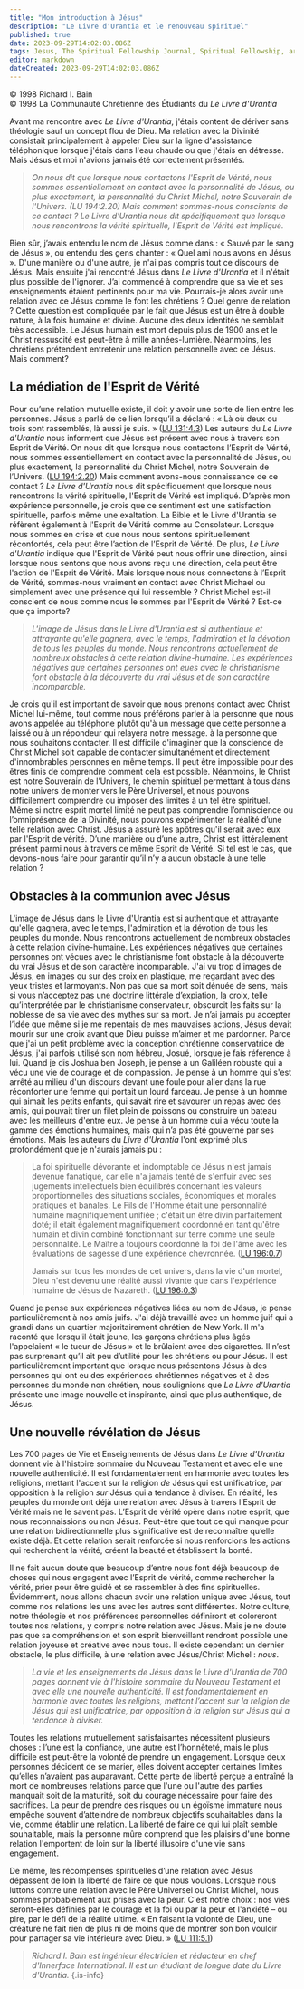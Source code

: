 ```yaml
---
title: "Mon introduction à Jésus"
description: "Le Livre d'Urantia et le renouveau spirituel"
published: true
date: 2023-09-29T14:02:03.086Z
tags: Jesus, The Spiritual Fellowship Journal, Spiritual Fellowship, article
editor: markdown
dateCreated: 2023-09-29T14:02:03.086Z
---
```



<p class="v-card v-sheet theme--light gray lighten-3 px-2">© 1998 Richard I. Bain<br>© 1998 La Communauté Chrétienne des Étudiants du <i>Le Livre d'Urantia</i ></p>


Avant ma rencontre avec _Le Livre d'Urantia_, j'étais content de dériver sans théologie sauf un concept flou de Dieu. Ma relation avec la Divinité consistait principalement à appeler Dieu sur la ligne d'assistance téléphonique lorsque j'étais dans l'eau chaude ou que j'étais en détresse. Mais Jésus et moi n'avions jamais été correctement présentés.

> _On nous dit que lorsque nous contactons l'Esprit de Vérité, nous sommes essentiellement en contact avec la personnalité de Jésus, ou plus exactement, la personnalité du Christ Michel, notre Souverain de l'Univers. (LU 194:2.20) Mais comment sommes-nous conscients de ce contact ? _Le Livre d'Urantia_ nous dit spécifiquement que lorsque nous rencontrons la vérité spirituelle, l'Esprit de Vérité est impliqué._

Bien sûr, j’avais entendu le nom de Jésus comme dans : « Sauvé par le sang de Jésus », ou entendu des gens chanter : « Quel ami nous avons en Jésus ». D'une manière ou d'une autre, je n'ai pas compris tout ce discours de Jésus. Mais ensuite j'ai rencontré Jésus dans _Le Livre d'Urantia_ et il n'était plus possible de l'ignorer. J’ai commencé à comprendre que sa vie et ses enseignements étaient pertinents pour ma vie. Pourrais-je alors avoir une relation avec ce Jésus comme le font les chrétiens ? Quel genre de relation ? Cette question est compliquée par le fait que Jésus est un être à double nature, à la fois humaine et divine. Aucune des deux identités ne semblait très accessible. Le Jésus humain est mort depuis plus de 1900 ans et le Christ ressuscité est peut-être à mille années-lumière. Néanmoins, les chrétiens prétendent entretenir une relation personnelle avec ce Jésus. Mais comment?

## La médiation de l'Esprit de Vérité

Pour qu’une relation mutuelle existe, il doit y avoir une sorte de lien entre les personnes. Jésus a parlé de ce lien lorsqu’il a déclaré : « Là où deux ou trois sont rassemblés, là aussi je suis. » ([LU 131:4.3](/fr/The_Urantia_Book/131#p4_3)) Les auteurs du _Le Livre d'Urantia_ nous informent que Jésus est présent avec nous à travers son Esprit de Vérité. On nous dit que lorsque nous contactons l’Esprit de Vérité, nous sommes essentiellement en contact avec la personnalité de Jésus, ou plus exactement, la personnalité du Christ Michel, notre Souverain de l’Univers. ([LU 194:2.20](/fr/The_Urantia_Book/194#p2_20)) Mais comment avons-nous connaissance de ce contact ? _Le Livre d'Urantia_ nous dit spécifiquement que lorsque nous rencontrons la vérité spirituelle, l'Esprit de Vérité est impliqué. D’après mon expérience personnelle, je crois que ce sentiment est une satisfaction spirituelle, parfois même une exaltation. La Bible et le Livre d'Urantia se réfèrent également à l'Esprit de Vérité comme au Consolateur. Lorsque nous sommes en crise et que nous nous sentons spirituellement réconfortés, cela peut être l’action de l’Esprit de Vérité. De plus, _Le Livre d'Urantia_ indique que l'Esprit de Vérité peut nous offrir une direction, ainsi lorsque nous sentons que nous avons reçu une direction, cela peut être l'action de l'Esprit de Vérité. Mais lorsque nous nous connectons à l’Esprit de Vérité, sommes-nous vraiment en contact avec Christ Michael ou simplement avec une présence qui lui ressemble ? Christ Michel est-il conscient de nous comme nous le sommes par l'Esprit de Vérité ? Est-ce que ça importe?

> _L'image de Jésus dans le Livre d'Urantia est si authentique et attrayante qu'elle gagnera, avec le temps, l'admiration et la dévotion de tous les peuples du monde. Nous rencontrons actuellement de nombreux obstacles à cette relation divine-humaine. Les expériences négatives que certaines personnes ont eues avec le christianisme font obstacle à la découverte du vrai Jésus et de son caractère incomparable._

Je crois qu'il est important de savoir que nous prenons contact avec Christ Michel lui-même, tout comme nous préférons parler à la personne que nous avons appelée au téléphone plutôt qu'à un message que cette personne a laissé ou à un répondeur qui relayera notre message. à la personne que nous souhaitons contacter. Il est difficile d'imaginer que la conscience de Christ Michel soit capable de contacter simultanément et directement d'innombrables personnes en même temps. Il peut être impossible pour des êtres finis de comprendre comment cela est possible. Néanmoins, le Christ est notre Souverain de l’Univers, le chemin spirituel permettant à tous dans notre univers de monter vers le Père Universel, et nous pouvons difficilement comprendre ou imposer des limites à un tel être spirituel. Même si notre esprit mortel limité ne peut pas comprendre l’omniscience ou l’omniprésence de la Divinité, nous pouvons expérimenter la réalité d’une telle relation avec Christ. Jésus a assuré les apôtres qu'il serait avec eux par l'Esprit de vérité. D’une manière ou d’une autre, Christ est littéralement présent parmi nous à travers ce même Esprit de Vérité. Si tel est le cas, que devons-nous faire pour garantir qu’il n’y a aucun obstacle à une telle relation ?

## Obstacles à la communion avec Jésus

L'image de Jésus dans le Livre d'Urantia est si authentique et attrayante qu'elle gagnera, avec le temps, l'admiration et la dévotion de tous les peuples du monde. Nous rencontrons actuellement de nombreux obstacles à cette relation divine-humaine. Les expériences négatives que certaines personnes ont vécues avec le christianisme font obstacle à la découverte du vrai Jésus et de son caractère incomparable. J'ai vu trop d'images de Jésus, en images ou sur des croix en plastique, me regardant avec des yeux tristes et larmoyants. Non pas que sa mort soit dénuée de sens, mais si vous n’acceptez pas une doctrine littérale d’expiation, la croix, telle qu’interprétée par le christianisme conservateur, obscurcit les faits sur la noblesse de sa vie avec des mythes sur sa mort. Je n’ai jamais pu accepter l’idée que même si je me repentais de mes mauvaises actions, Jésus devait mourir sur une croix avant que Dieu puisse m’aimer et me pardonner. Parce que j'ai un petit problème avec la conception chrétienne conservatrice de Jésus, j'ai parfois utilisé son nom hébreu, Josué, lorsque je fais référence à lui. Quand je dis Joshua ben Joseph, je pense à un Galiléen robuste qui a vécu une vie de courage et de compassion. Je pense à un homme qui s'est arrêté au milieu d'un discours devant une foule pour aller dans la rue réconforter une femme qui portait un lourd fardeau. Je pense à un homme qui aimait les petits enfants, qui savait rire et savourer un repas avec des amis, qui pouvait tirer un filet plein de poissons ou construire un bateau avec les meilleurs d'entre eux. Je pense à un homme qui a vécu toute la gamme des émotions humaines, mais qui n’a pas été gouverné par ses émotions. Mais les auteurs du _Livre d'Urantia_ l'ont exprimé plus profondément que je n'aurais jamais pu :

> La foi spirituelle dévorante et indomptable de Jésus n'est jamais devenue fanatique, car elle n'a jamais tenté de s'enfuir avec ses jugements intellectuels bien équilibrés concernant les valeurs proportionnelles des situations sociales, économiques et morales pratiques et banales. Le Fils de l'Homme était une personnalité humaine magnifiquement unifiée ; c'était un être divin parfaitement doté; il était également magnifiquement coordonné en tant qu'être humain et divin combiné fonctionnant sur terre comme une seule personnalité. Le Maître a toujours coordonné la foi de l'âme avec les évaluations de sagesse d'une expérience chevronnée. ([LU 196:0.7](/fr/The_Urantia_Book/196#p0_7))
> 
> Jamais sur tous les mondes de cet univers, dans la vie d'un mortel, Dieu n'est devenu une réalité aussi vivante que dans l'expérience humaine de Jésus de Nazareth. ([LU 196:0.3](/fr/The_Urantia_Book/196#p0_3))

Quand je pense aux expériences négatives liées au nom de Jésus, je pense particulièrement à nos amis juifs. J'ai déjà travaillé avec un homme juif qui a grandi dans un quartier majoritairement chrétien de New York. Il m'a raconté que lorsqu'il était jeune, les garçons chrétiens plus âgés l'appelaient « le tueur de Jésus » et le brûlaient avec des cigarettes. Il n’est pas surprenant qu’il ait peu d’utilité pour les chrétiens ou pour Jésus. Il est particulièrement important que lorsque nous présentons Jésus à des personnes qui ont eu des expériences chrétiennes négatives et à des personnes du monde non chrétien, nous soulignions que _Le Livre d'Urantia_ présente une image nouvelle et inspirante, ainsi que plus authentique, de Jésus. 

## Une nouvelle révélation de Jésus

Les 700 pages de Vie et Enseignements de Jésus dans _Le Livre d'Urantia_ donnent vie à l'histoire sommaire du Nouveau Testament et avec elle une nouvelle authenticité. Il est fondamentalement en harmonie avec toutes les religions, mettant l'accent sur la religion _de_ Jésus qui est unificatrice, par opposition à la religion _sur_ Jésus qui a tendance à diviser. En réalité, les peuples du monde ont déjà une relation avec Jésus à travers l’Esprit de Vérité mais ne le savent pas. L’Esprit de vérité opère dans notre esprit, que nous reconnaissions ou non Jésus. Peut-être que tout ce qui manque pour une relation bidirectionnelle plus significative est de reconnaître qu’elle existe déjà. Et cette relation serait renforcée si nous renforcions les actions qui recherchent la vérité, créent la beauté et établissent la bonté.

Il ne fait aucun doute que beaucoup d’entre nous font déjà beaucoup de choses qui nous engagent avec l’Esprit de vérité, comme rechercher la vérité, prier pour être guidé et se rassembler à des fins spirituelles. Évidemment, nous allons chacun avoir une relation unique avec Jésus, tout comme nos relations les uns avec les autres sont différentes. Notre culture, notre théologie et nos préférences personnelles définiront et coloreront toutes nos relations, y compris notre relation avec Jésus. Mais je ne doute pas que sa compréhension et son esprit bienveillant rendront possible une relation joyeuse et créative avec nous tous. Il existe cependant un dernier obstacle, le plus difficile, à une relation avec Jésus/Christ Michel : _nous_.

> _La vie et les enseignements de Jésus dans le Livre d'Urantia de 700 pages donnent vie à l'histoire sommaire du Nouveau Testament et avec elle une nouvelle authenticité. Il est fondamentalement en harmonie avec toutes les religions, mettant l’accent sur la religion de Jésus qui est unificatrice, par opposition à la religion sur Jésus qui a tendance à diviser._

Toutes les relations mutuellement satisfaisantes nécessitent plusieurs choses : l’une est la confiance, une autre est l’honnêteté, mais le plus difficile est peut-être la volonté de prendre un engagement. Lorsque deux personnes décident de se marier, elles doivent accepter certaines limites qu’elles n’avaient pas auparavant. Cette perte de liberté perçue a entraîné la mort de nombreuses relations parce que l'une ou l'autre des parties manquait soit de la maturité, soit du courage nécessaire pour faire des sacrifices. La peur de prendre des risques ou un égoïsme immature nous empêche souvent d’atteindre de nombreux objectifs souhaitables dans la vie, comme établir une relation. La liberté de faire ce qui lui plaît semble souhaitable, mais la personne mûre comprend que les plaisirs d'une bonne relation l'emportent de loin sur la liberté illusoire d'une vie sans engagement.

De même, les récompenses spirituelles d’une relation avec Jésus dépassent de loin la liberté de faire ce que nous voulons. Lorsque nous luttons contre une relation avec le Père Universel ou Christ Michel, nous sommes probablement aux prises avec la peur. C'est notre choix : nos vies seront-elles définies par le courage et la foi ou par la peur et l'anxiété – ou pire, par le défi de la réalité ultime. « En faisant la volonté de Dieu, une créature ne fait rien de plus ni de moins que de montrer son bon vouloir pour partager sa vie intérieure avec Dieu. » ([LU 111:5.1](/fr/The_Urantia_Book/111#p5_1))

> _Richard I. Bain est ingénieur électricien et rédacteur en chef d'Innerface International. Il est un étudiant de longue date du Livre d'Urantia._
{.is-info}

